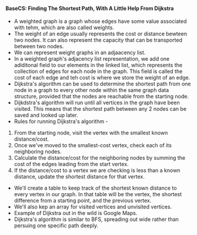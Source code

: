 #### BaseCS: Finding The Shortest Path, With A Little Help From Dijkstra
* A weighted graph is a graph whose edges have some value associated with tehm, which are also called weights.
* The weight of an edge usually represents the cost or distance bewteen two nodes. It can also represent the capacity that can be transported between two nodes.
* We can represent weight graphs in an adjaacency list.
* In a weighted graph's adjacency list representation, we add one adiditonal field to our elements in the linked list, which represents the collection of edges for each node in the graph. This field is called the cost of each edge and teh cost is where we store the weight of an edge.
* Dijkstra's algorithm can be used to determine the shortest path from one node in a graph to every other node within the same graph data structure, provided that the nodes are reachable from the starting node.
* Dijkdstra's algorithm will run until all vertices in the graph have been visited. This means that the shortest path between any 2 nodes can be saved and looked up later.
* Rules for running Dijkstra's algorithm -   
1) From the starting node, visit the vertex with the smallest known distance/cost.  
2) Once we've moved to the smallest-cost vertex, check each of its neighboring nodes.  
3) Calculate the distance/cost for the neighboring nodes by summing the cost of the edges leading from the start vertex.  
4) If the distance/cost to a vertex we are checking is less than a known distance, update the shortest distance for that vertex.  
* We'll create a table to keep track of the shortest known distance to every vertex in our graph. In that table will be the vertex, the shortest difference from a starting point, and the previous vertex. 
* We'll also kep an array for visited vertices and unvisited vertices.
* Example of Dijkstra out in the wild is Google Maps.
* Dijkstra's algorithm is similar to BFS, spreading out wide rather than persuing one specific path deeply.